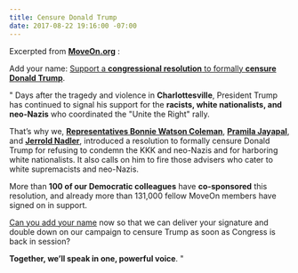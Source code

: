 ```yaml
---
title: Censure Donald Trump
date: 2017-08-22 19:16:00 -07:00
---
```


Excerpted from [**MoveOn.org**](https://front.moveon.org/) :

Add your name: [Support a **congressional resolution** to formally **censure Donald Trump**](https://petitions.moveon.org/sign/censure-trump?source=s.fwd&r_by=5557365).

"  Days after the tragedy and violence in **Charlottesville**, President Trump has continued to signal his support for the **racists, white nationalists, and neo-Nazis** who coordinated the "Unite the Right" rally. 

That’s why we, [**Representatives Bonnie Watson Coleman**](https://watsoncoleman.house.gov/), [**Pramila Jayapal**](https://jayapal.house.gov/), and [**Jerrold Nadler**](https://nadler.house.gov/), introduced a resolution to formally censure Donald Trump for refusing to condemn the KKK and neo-Nazis and for harboring white nationalists. It also calls on him to fire those advisers who cater to white supremacists and neo-Nazis.

More than **100 of our Democratic colleagues** have **co-sponsored** this resolution, and already more than 131,000 fellow MoveOn members have signed on in support.

[Can you add your name](https://petitions.moveon.org/sign/censure-trump?source=s.fwd&r_by=5557365) now so that we can deliver your signature and double down on our campaign to censure Trump as soon as Congress is back in session?

**Together, we’ll speak in one, powerful voice**.  "